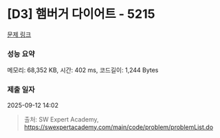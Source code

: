 # [D3] 햄버거 다이어트 - 5215 

[문제 링크](https://swexpertacademy.com/main/code/problem/problemDetail.do?contestProbId=AWT-lPB6dHUDFAVT) 

### 성능 요약

메모리: 68,352 KB, 시간: 402 ms, 코드길이: 1,244 Bytes

### 제출 일자

2025-09-12 14:02



> 출처: SW Expert Academy, https://swexpertacademy.com/main/code/problem/problemList.do